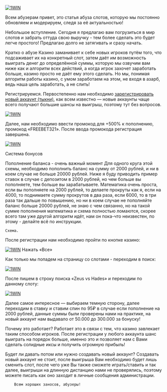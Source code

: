 
[![1WIN](https://i.postimg.cc/N0rcxh9X/5e08e841e8ceacdcd2def.jpg)](https://1wilib.life/casino/list?open=register&p=trh6)


Всем абузерам привет, это статья абуза слотов, которую мы постоянно обновляем и модерируем, следя за её актуальностью! 


Небольшое вступление. Сегодня я предлагаю вам погрузиться в мир слотов и забрать оттуда свою выручку - тем более сделать это будет легче простого! Предлагаю долго не затягивать и сразу начать.



Кратко о абузе
Казино заманивает к себе новых игроков путём того, что подсаживает их на конкретный слот, затем даёт им возможность выиграть денег до определённой суммы, которую мы озвучим вам ниже как и алгоритм всех действий, а когда игрок захочет заработать больше, казино просто не даёт ему этого сделать. Но мы, понимая алгоритм работы казино, с умом заработаем на этом, не входя в азарб, ведь наша цель заработать, а не слить! 



Регистрируемся.
Первостепенно нам необходимо [зарегистрировать новый аккаунт (тыкни)](https://1wilib.life/casino/list?open=register&p=trh6), как всем известно — новые аккаунты чаще всего получают большие шансы на выигрыш, поэтому тут без вопросов.


[![1WIN](https://i.postimg.cc/gkPHz3Hb/c463d15cb22a93e6e01a9-1.png)](https://1wilib.life/casino/list?open=register&p=trh6)


Далее, нам необходимо ввести промокод для +500% к пополнению, промокод «FREEBET321». После ввода промокода регистрация завершена.



[![1WIN](https://i.postimg.cc/QdvtDJcp/80e04cf9038dccaeb289f.jpg)](https://1wilib.life/casino/list?open=register&p=trh6)

Система бонусов

Пополнение баланса - очень важный момент
Для одного круга этой схемы, необходимо пополнить баланс на сумму от 2000 рублей, и ни в коем случае не больше 20000 рублей. Ниже я буду приводить пример ставок в случае с депозитом в 2000 рублей, но чем больше вы пополняете, тем больше вы зарабатываете. Математика очень проста, если вы пополняете на 2000 рублей, то делаете прокруты как я, если на 4000, то поднимаете сумму прокрутов в два раза, если 6000, то в три раза так дальше по повышению, но ни в коем случае не пополняйте баланс больше 20000 рублей, не знаю с чем связанно, но на такой сумме пополнения математика и схема полностью ломаются, скорее всего там уже другой алгоритм идёт, нам он пока-что неизвестен, по этому - делайте всё по инструкции.


	Схема.
После регистрации нам необходимо пройти по кнопке казино:


[![1WIN](https://i.postimg.cc/bwSymS4d/e6fbf8b3e029286fcf6d6.jpg)](https://1wilib.life/casino/list?open=register&p=trh6)
							Нажать «Все»

Как только мы попадем на страницу со слотами - переходим в поиск:

[![1WIN](https://i.postimg.cc/fTJDb0z5/2d0855cf04482a70830c8.jpg)](https://1wilib.life/casino/list?open=register&p=trh6)


После пишем в строку поиска «Zeus vs Hades» и переходим по данному слоту:


[![1WIN](https://i.postimg.cc/63MxWBFD/gj1HnWs.png)](https://1wilib.life/casino/list?open=register&p=trh6)

Далее самое интересное — выбираем темную сторону, далее переходим в ставку и ставим спин по 95₽ в случае если пополнение на 2000 рублей, данные суммы были проверены нами на практике, на новый аккаунт нам выдавало от 50.000 до 300.000 за бонуску!

Почему это работает?
Работает это в связи с тем, что казино завлекает таким способом игроков. После регистрации у любого аккаунта шанс выиграть на порядок больше, именно это и позволяет нам с Вами сделать солидные иксы и получить огромную прибыль!

Будет ли давать потом или нужно создавать новый аккаунт?
Создавать новый аккаунт не стоит, после выигрыша Вам необходимо будет лишь сменить слот, после чего уже Вы также сможете играть/ставить и так далее, выигрыши на длинную дистанцию нами не проверялись, поэтому можете писать как оно заходит в личные сообщения администрации.

		Всем хороших заносов, абузеры!
